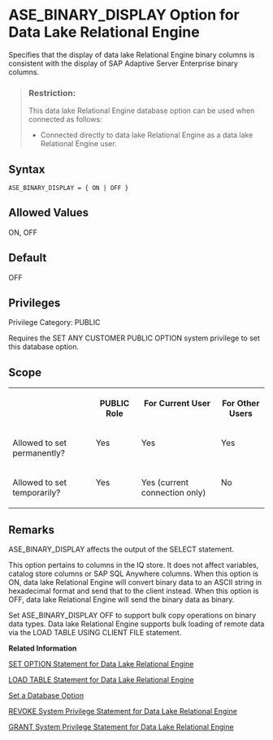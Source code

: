 <!-- loioa62d7c2684f21015b7059b9e46ca0c56 -->

# ASE\_BINARY\_DISPLAY Option for Data Lake Relational Engine

Specifies that the display of data lake Relational Engine binary columns is consistent with the display of SAP Adaptive Server Enterprise binary columns.



> ### Restriction:  
> This data lake Relational Engine database option can be used when connected as follows:
> 
> -   Connected directly to data lake Relational Engine as a data lake Relational Engine user.



<a name="loioa62d7c2684f21015b7059b9e46ca0c56__section_u1n_l5b_qkb"/>

## Syntax

```
ASE_BINARY_DISPLAY = { ON | OFF }
```



<a name="loioa62d7c2684f21015b7059b9e46ca0c56__iq_refso_354"/>

## Allowed Values

ON, OFF



<a name="loioa62d7c2684f21015b7059b9e46ca0c56__iq_refso_355"/>

## Default

OFF



<a name="loioa62d7c2684f21015b7059b9e46ca0c56__section_k3c_gxb_3qb"/>

## Privileges

Privilege Category: PUBLIC

Requires the SET ANY CUSTOMER PUBLIC OPTION system privilege to set this database option.



<a name="loioa62d7c2684f21015b7059b9e46ca0c56__iq_refso_356"/>

## Scope


<table>
<tr>
<th valign="top">

 



</th>
<th valign="top">

PUBLIC Role



</th>
<th valign="top">

For Current User



</th>
<th valign="top">

For Other Users



</th>
</tr>
<tr>
<td valign="top">

Allowed to set permanently?



</td>
<td valign="top">

Yes



</td>
<td valign="top">

Yes



</td>
<td valign="top">

Yes



</td>
</tr>
<tr>
<td valign="top">

Allowed to set temporarily?



</td>
<td valign="top">

Yes



</td>
<td valign="top">

Yes \(current connection only\)



</td>
<td valign="top">

No



</td>
</tr>
</table>



<a name="loioa62d7c2684f21015b7059b9e46ca0c56__iq_refso_357"/>

## Remarks

ASE\_BINARY\_DISPLAY affects the output of the SELECT statement.

This option pertains to columns in the IQ store. It does not affect variables, catalog store columns or SAP SQL Anywhere columns. When this option is ON, data lake Relational Engine will convert binary data to an ASCII string in hexadecimal format and send that to the client instead. When this option is OFF, data lake Relational Engine will send the binary data as binary.

Set ASE\_BINARY\_DISPLAY OFF to support bulk copy operations on binary data types. Data lake Relational Engine supports bulk loading of remote data via the LOAD TABLE USING CLIENT FILE statement.

**Related Information**  


[SET OPTION Statement for Data Lake Relational Engine](../080-sql-statements/set-option-statement-for-data-lake-relational-engine-a625da7.md "Changes options that affect the behavior of the database and its compatibility with Transact-SQL. Setting the value of an option can change the behavior for all users or an individual user, in either a temporary or permanent scope.")

[LOAD TABLE Statement for Data Lake Relational Engine](../080-sql-statements/load-table-statement-for-data-lake-relational-engine-7ca3f60.md "Imports data into a data lake Relational Engine database table from either the external object store (Azure BLOB storage, an Amazon S3 bucket, S3-compliant bucket, or a Google Cloud Storage) or from data lake Files containers (the managed object store).")

[Set a Database Option](set-a-database-option-0dcb893.md "You set options with the SET OPTION statement.")

[REVOKE System Privilege Statement for Data Lake Relational Engine](../080-sql-statements/revoke-system-privilege-statement-for-data-lake-relational-engine-a3eadda.md "Removes specific system privileges from specific users and the right to administer the privilege.")

[GRANT System Privilege Statement for Data Lake Relational Engine](../080-sql-statements/grant-system-privilege-statement-for-data-lake-relational-engine-a3dfcb0.md "Grants specific system privileges to users or roles, with or without administrative rights.")

